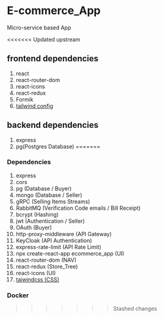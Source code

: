 # E-commerce_App
Micro-service based App

<<<<<<< Updated upstream
## frontend dependencies
1. react
2. react-router-dom
3. react-icons
4. react-redux
5. Formik
6. [tailwind config](https://tailwindcss.com/docs/guides/create-react-app#setting-up-tailwind-css)

## backend dependencies

1. express
2. pg(Postgres Database)
=======
### Dependencies

1. express
2. cors
3. pg (Database / Buyer) 
4. mongo (Database / Seller) 
5. gRPC (Selling Items Streams) 
6. RabbitMQ (Verification Code emails / Bill Receipt) 
7. bcrypt (Hashing) 
8. jwt (Authentication / Seller) 
9. OAuth (Buyer) 
10. http-proxy-middleware (API Gateway) 
11. KeyCloak (API Authentication) 
12. express-rate-limit (API Rate Limit) 
13. npx create-react-app ecommerce_app (UI)
15. react-router-dom (NAV)
15. react-redux (Store_Tree)
17. react-icons (UI)
18. [taiwindcss (CSS)](https://tailwindcss.com/docs/guides/create-react-app#setting-up-tailwind-css)
<!--19. kafka-node (Distributed Transaction)-->

### Docker
>>>>>>> Stashed changes
